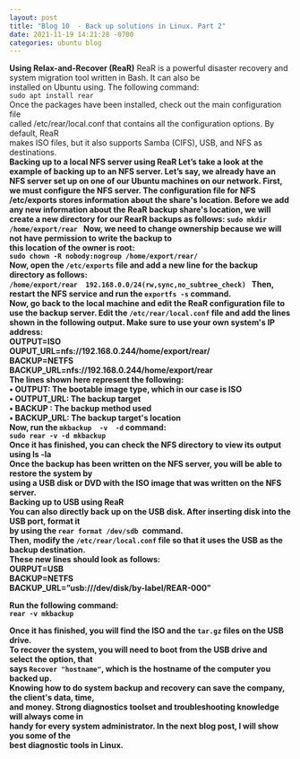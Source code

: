 ```yaml
---
layout: post
title: "Blog 10  - Back up solutions in Linux. Part 2"
date: 2021-11-19 14:21:28 -0700
categories: ubuntu blog
---
```

<b>Using Relax-and-Recover (ReaR)</b>
ReaR is a powerful disaster recovery and system migration tool written in Bash. It can also be <br>installed on Ubuntu using. The following command: <br>
`sudo apt install rear`<br>
Once the packages have been installed, check out the main configuration file <br>called /etc/rear/local.conf that contains all the configuration options. By default, ReaR <br>makes ISO files, but it also supports Samba (CIFS), USB, and NFS as destinations. <br>
<b>Backing up to a local NFS server using ReaR<b>
Let’s take a look at the example of backing up to an NFS server. Let’s say, we already have an <b>NFS server set up on one of our Ubuntu machines on our network.<b>
First, we must configure the NFS server. The configuration file for NFS /etc/exports stores <b>information about the share's location. Before we add any new information about the ReaR <b>backup share's location, we will create a new directory for our RearR backups as follows:<b>
`sudo mkdir /home/export/rear `
Now, we need to change ownership because we will not have permission to write the backup to <br>this location of the owner is root:<br>
`sudo chown -R nobody:nogroup /home/export/rear/`<br>
Now, open the `/etc/exports` file and add a new line for the backup directory as follows:<br>
`/home/export/rear	192.168.0.0/24(rw,sync,no_subtree_check) `
Then, restart the NFS service and run the `exportfs -s` command. <br>
Now, go back to the local machine and edit the ReaR configuration file to use the backup server. Edit the `/etc/rear/local.conf` file and add the lines shown in the following output. Make sure to use your own system's IP address:<br>
OUTPUT=ISO <br>
OUPUT_URL=nfs://192.168.0.244/home/export/rear/ <br>
BACKUP=NETFS <br>
BACKUP_URL=nfs://192.168.0.244/home/export/rear <br>
The lines shown here represent the following: <br>
•	OUTPUT: The bootable image type, which in our case is ISO <br>
•	OUTPUT_URL: The backup target <br>
•	BACKUP : The backup method used <br>
•	BACKUP_URL: The backup target's location <br>
Now, run the `mkbackup  -v  -d` command: <br>
`sudo rear -v -d mkbackup`<br>
Once it has finished, you can check the NFS directory to view its output using ls -la <br>
Once the backup has been written on the NFS server, you will be able to restore the system by  <br> using a USB disk or DVD with the ISO image that was written on the NFS server. <br>
<b>Backing up to USB using ReaR </b><br>
You can also directly back up on the USB disk. After inserting disk into the USB port, format it <br> by using the `rear format /dev/sdb `command. <br>
Then, modify the `/etc/rear/local.conf` file so that it uses the USB as the backup destination. <br>These new lines should look as follows:<br>
OURPUT=USB <br>
BACKUP=NETFS <br>
BACKUP_URL=”usb:///dev/disk/by-label/REAR-000” <br>

Run the following command:<br>
`rear -v mkbackup`<br>

Once it has finished, you will find the ISO and the `tar.gz` files on the USB drive. <br>
To recover the system, you will need to boot from the USB drive and select the option, that  <br>says `Recover "hostname"`, which is the hostname of the computer you backed up.<br>
Knowing how to do system backup and recovery can save the company, the client's data, time, <br>and money. Strong diagnostics toolset and troubleshooting knowledge will always come in <br>handy for every system administrator. In the next blog post, I will show you some of the <br>best diagnostic tools in Linux. <br>


